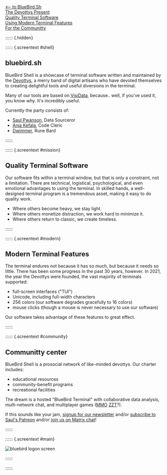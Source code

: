 <div id="projects">

<a href="/">
<div id="m1" class="project" onmouseover="screen_txt('main')">
<div class="label">
&lt;&ndash; to BlueBird.Sh
</div>
</div>
</a>

<a href="#">
<div id="m1" class="project" onclick="screen_txt('shell')" onmouseover="screen_txt('shell')">
<div class="label">
The Devottys
Present
</div>
</div>
</a>

<a href="#">
<div id="m2" class="project" onclick="screen_txt('mission')" onmouseover="screen_txt('mission')">
<div class="label">
Quality Terminal Software
</div>
</div>
</a>

<a href="#">
<div id="m3" class="project" onclick="screen_txt('modern')" onmouseover="screen_txt('modern')">
<div class="label">
Using Modern Terminal Features
</div>
</div>
</a>


<a href="#">
<div id="m5" class="project" onclick="screen_txt('community')" onmouseover="screen_txt('community')">
<div class="label">
For the Communitty
</div>
</div>
</a>

</div>

:::::: {.hidden}

:::::: {.screentext #shell}

## bluebird.sh

BlueBird Shell is a showcase of terminal software written and maintained by the [Devottys](https://github.com/devottys), a merry band of digital artisans who have devoted themselves to creating delightful tools and useful diversions in the terminal.

Many of our tools are based on [VisiData](https://visidata.org), because.. well, if you've used it, you know why.  It's incredibly useful.

Currently the party consists of:

- [Saul Pwanson](https://saul.pw), Data Sourceror
- [Anja Kefala](https://anja.kefala.info), Code Cleric
- [Dwimmer](https://www.instagram.com/dwimmer.tm/), Rune Bard

::::::

:::::: {.screentext #mission}

## Quality Terminal Software

Our software fits within a terminal window, but that is only a constraint, not a limitation.
There are technical, logistical, psychological, and even emotional advantages to using the terminal.
In skilled hands, a well-designed terminal program is a tremendous asset, making it easy to do quality work.

- Where others become heavy, we stay light.
- Where others monetize distraction, we work hard to minimize it.
- Where others return to classic, we create timeless.

::::::

:::::: {.screentext #modern}

## Modern Terminal Features

The terminal endures not because it has so much, but because it needs so little.
There has been some progress in the past 30 years, however.  In 2021, the year the Devottys were founded, the vast majority of terminals supported:

- full-screen interfaces ("TUI")
- Unicode, including full-width characters
- 256 colors (our software degrades gracefully to 16 colors)
- mouse clicks (though a mouse is never necessary to use our software)

Our software takes advantage of these features to great effect.

::::::

:::::: {.screentext #community}

## Communitty center

BlueBird Shell is a prosocial network of like-minded devottys.  Our charter includes:

  - educational resources
  - community-benefit programs
  - recreational facilities

The dream is a hosted "BlueBird Terminal" with collaborative data analysis, multi-network chat, and multiplayer games ([MMO](https://en.wikipedia.org/wiki/Massively_multiplayer_online_game) [ZZT](https://en.wikipedia.org/wiki/ZZT)?).

If this sounds like your jam, <a href="javascript:;" onclick="ml_account('webforms', '3830851', 'i4f5p2', 'show')">signup for our newsletter</a> and/or [subscribe to Saul's Patreon](https://www.patreon.com/bePatron?u=13873753&redirect_uri=https%3A%2F%2Fbluebird.sh%2F) and/or [join us on Matrix chat](/chat)!

::::::

:::::: {.screentext #main}

<img src="/bluebird.png" alt="bluebird logon screen" />

::::::

::::::
